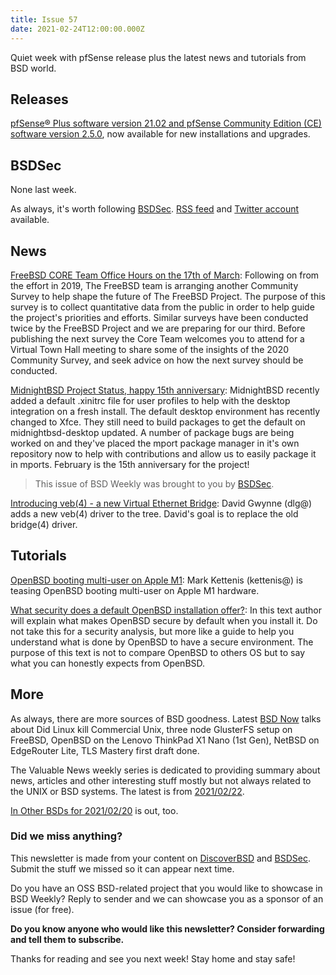 ```yaml
---
title: Issue 57
date: 2021-02-24T12:00:00.000Z
---
```


Quiet week with pfSense release plus the latest news and tutorials from BSD world.  

<!-- more -->

## Releases

[pfSense® Plus software version 21.02 and pfSense Community Edition (CE) software version 2.5.0](https://www.netgate.com/blog/pfsense-plus-21-02-release-and-pfsense-ce-2-5-0-release-now-available.html?utm_source=bsdweekly), now available for new installations and upgrades.

## BSDSec

None last week.

As always, it's worth following [BSDSec](https://bsdsec.net). [RSS feed](https://bsdsec.net/articles.atom) and [Twitter account](https://twitter.com/bsdsec) available.

## News

[FreeBSD CORE Team Office Hours on the 17th of March](https://bsdsec.net/articles/freebsd-announce-core-team-office-hours-77872d99-f6b3-45ac-b21e-99fef9306847?utm_source=bsdweekly): Following on from the effort in 2019, The FreeBSD team is arranging another Community Survey to help shape the future of The FreeBSD Project. The purpose of this survey is to collect quantitative data from the public in order to help guide the project's priorities and efforts. Similar surveys have been conducted twice by the FreeBSD Project and we are preparing for our third. Before publishing the next survey the Core Team welcomes you to attend for a Virtual Town Hall meeting to share some of the insights of the 2020 Community Survey, and seek advice on how the next survey should be conducted.

[MidnightBSD Project Status, happy 15th anniversary](https://www.justjournal.com/users/mbsd/entry/33865?utm_source=bsdweekly): MidnightBSD recently added a default .xinitrc file for user profiles to help with the desktop integration on a fresh install. The default desktop environment has recently changed to Xfce. They still need to build packages to get the default on midnightbsd-desktop updated. A number of package bugs are being worked on and they've placed the mport package manager in it's own repository now to help with contributions and allow us to easily package it in mports. February is the 15th anniversary for the project!

> This issue of BSD Weekly was brought to you by [BSDSec](https://bsdsec.net/).

[Introducing veb(4) - a new Virtual Ethernet Bridge](https://undeadly.org/cgi?action=article;sid=20210223111210&utm_source=bsdweekly):  David Gwynne (dlg@) adds a new veb(4) driver to the tree. David's goal is to replace the old bridge(4) driver.

## Tutorials

[OpenBSD booting multi-user on Apple M1](https://undeadly.org/cgi?action=article;sid=20210221110355&utm_source=bsdweekly): Mark Kettenis (kettenis@) is teasing OpenBSD booting multi-user on Apple M1 hardware.

[What security does a default OpenBSD installation offer?](https://dataswamp.org/~solene/2021-02-14-openbsd-default-security.html?utm_source=bsdweekly): In this text author will explain what makes OpenBSD secure by default when you install it. Do not take this for a security analysis, but more like a guide to help you understand what is done by OpenBSD to have a secure environment. The purpose of this text is not to compare OpenBSD to others OS but to say what you can honestly expects from OpenBSD.

## More

As always, there are more sources of BSD goodness. Latest [BSD Now](https://www.bsdnow.tv/390?utm_source=bsdweekly) talks about Did Linux kill Commercial Unix, three node GlusterFS setup on FreeBSD, OpenBSD on the Lenovo ThinkPad X1 Nano (1st Gen), NetBSD on EdgeRouter Lite, TLS Mastery first draft done.

The Valuable News weekly series is dedicated to providing summary about news, articles and other interesting stuff mostly but not always related to the UNIX or BSD systems. The latest is from [2021/02/22](https://vermaden.wordpress.com/2021/02/22/valuable-news-2021-02-22/?utm_source=bsdweekly).

[In Other BSDs for 2021/02/20](https://www.dragonflydigest.com/2021/02/20/25465.html?utm_source=bsdweekly) is out, too.

### Did we miss anything?

This newsletter is made from your content on [DiscoverBSD](https://discoverbsd.com) and [BSDSec](https://bsdsec.net). Submit the stuff we missed so it can appear next time.

Do you have an OSS BSD-related project that you would like to showcase in BSD Weekly? Reply to sender and we can showcase you as a sponsor of an issue (for free).

**Do you know anyone who would like this newsletter? Consider forwarding and tell them to subscribe.**

Thanks for reading and see you next week! Stay home and stay safe!

